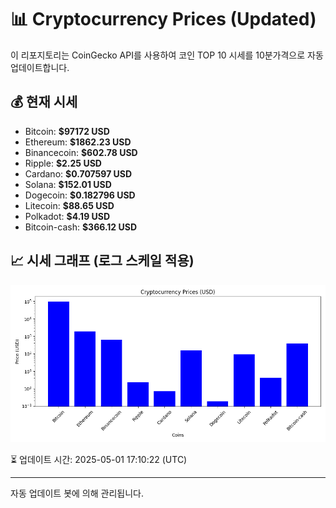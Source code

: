 
# 📊 Cryptocurrency Prices (Updated)

이 리포지토리는 CoinGecko API를 사용하여 코인 TOP 10 시세를 10분가격으로 자동 업데이트합니다.

## 💰 현재 시세
- Bitcoin: **$97172 USD**
- Ethereum: **$1862.23 USD**
- Binancecoin: **$602.78 USD**
- Ripple: **$2.25 USD**
- Cardano: **$0.707597 USD**
- Solana: **$152.01 USD**
- Dogecoin: **$0.182796 USD**
- Litecoin: **$88.65 USD**
- Polkadot: **$4.19 USD**
- Bitcoin-cash: **$366.12 USD**

## 📈 시세 그래프 (로그 스케일 적용)
![Crypto Prices](crypto_prices.png)

⏳ 업데이트 시간: 2025-05-01 17:10:22 (UTC)

---
자동 업데이트 봇에 의해 관리됩니다.
